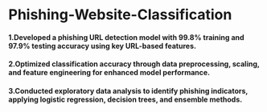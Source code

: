# Phishing-Website-Classification
#### 1.Developed a phishing URL detection model with 99.8% training and 97.9% testing accuracy using key URL-based features.
#### 2.Optimized classification accuracy through data preprocessing, scaling, and feature engineering for enhanced model performance.
#### 3.Conducted exploratory data analysis to identify phishing indicators, applying logistic regression, decision trees, and ensemble methods.
